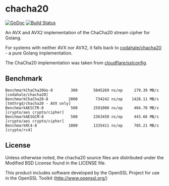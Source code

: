 # chacha20

[![GoDoc](https://godoc.org/github.com/tmthrgd/chacha20?status.svg)](https://godoc.org/github.com/tmthrgd/chacha20)
[![Build Status](https://travis-ci.org/tmthrgd/chacha20.svg?branch=master)](https://travis-ci.org/tmthrgd/chacha20)

An AVX and AVX2 implementation of the ChaCha20 stream cipher for Golang.

For systems with neither AVX nor AVX2, it falls back to
[codahale/chacha20](https://github.com/codahale/chacha20) - a pure Golang implementation.

The ChaCha20 implementation was taken from
[cloudflare/sslconfig](https://github.com/cloudflare/sslconfig/blob/master/patches/openssl__chacha20_poly1305_cf.patch).

## Benchmark

```
BenchmarkChaCha20Go-8	     300	   5845269 ns/op	 179.39 MB/s	[codahale/chacha20]
BenchmarkChaCha20-8  	    2000	    734242 ns/op	1428.11 MB/s	[tmthrgd/chacha20 - AVX only]
BenchmarkAESCTR-8    	     500	   2591008 ns/op	 404.70 MB/s	[crypto/aes crypto/cipher]
BenchmarkAESGCM-8    	     500	   2363450 ns/op	 443.66 MB/s	[crypto/aes crypto/cipher]
BenchmarkRC4-8       	    1000	   1335411 ns/op	 785.21 MB/s	[crypto/rc4]
```

## License

Unless otherwise noted, the chacha20 source files are distributed under the Modified BSD License found in the LICENSE file.

This product includes software developed by the OpenSSL Project for use in the OpenSSL Toolkit (http://www.openssl.org/)
